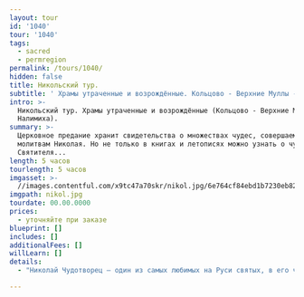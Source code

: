 ```yaml
---
layout: tour
id: '1040'
tour: '1040'
tags:
  - sacred
  - permregion
permalink: /tours/1040/
hidden: false
title: Никольский тур.
subtitle: ' Храмы утраченные и возрождённые. Кольцово - Верхние Муллы - Налимиха.'
intro: >-
  Никольский тур. Храмы утраченные и возрождённые (Кольцово - Верхние Муллы -
  Налимиха).
summary: >-
  Церковное предание хранит свидетельства о множествах чудес, совершаемых по
  молитвам Николая. Но не только в книгах и летописях можно узнать о чудесах
  Святителя...
length: 5 часов
tourlength: 5 часов
imgasset: >-
  //images.contentful.com/x9tc47a70skr/nikol.jpg/6e764cf84ebd1b7230eb82cc31fcd62c/nikol.jpg
imgpath: nikol.jpg
tourdate: 00.00.0000
prices:
  - уточняйте при заказе
blueprint: []
includes: []
additionalFees: []
willLearn: []
details:
  - "Николай Чудотворец – один из самых любимых на Руси святых, в его честь \nвоздвигнуто множество церквей. В каждом доме обязательно была икона \nСвятителя здравии в семье и денежном благополучии. Много чудотворных образов Святителя были созданы в России и принесены из других стран. 19 декабре РПЦ отмечает день памяти Святителя Николая Чудотворца. В народе этот праздник Никола Зимний зовётся…\n\nЦерковное предание хранит свидетельства о множествах чудес, совершаемых по молитвам Николая. Но не только в книгах и летописях можно узнать о чудесах Святителя...\n\nНа экскурсии «Никольский тур» 19 декабря мы побываем в церквях, освящённых в честь Святителя Николая Чудотворца, узнаем историю храмов утраченных и вновь возрождённых…\n\nНаш маршрут начнётся с села Кольцово. Это место известно далеко за пределамиПермского края, в первую очередь \_благодаря прославленной здесь два века назадчудотворной иконе \_святого Николая, именуемой «Пещерной». Предание доносит, чтообраз был написан в селе \_Чусовские Городки по заказу благочестивого крестьянина ИльиКольцова из деревни \_Кольцово, которому в здешнем лесу явился сам святой Чудотворец. Этопроизошло 24 июля, и с тех пор на праздник святого образа Николая Пещерногосюда ежегодно стекается большое количество верующих. Дважды икона исчезала изхрама, один раз даже на 50 лет, однако \_по молитвам богомольцев, обреталась вновь.Прогуляемся мы и по сказочному лесу, \_побываем на Святом источнике,освещенном в честь Николая Чудотворца.\n\nДалее наш путь лежит в Верхние Муллы. \_Совсем недавно здесь была поднята главка с крестом над шатром нового храма-часовни, освящённого в честь Святителя Николая Чудотворца. Церковь построена на месте, \_где раньше возвышался прекрасный храм \_Николая Угоднику, разрушенный \_окончательно в 1950 году.\n\nВ \_Налимихе \_в \_местном храме, освещённом в честьСвятителя, увидим уникальную скульптуру Николая Чудотворца Можайского.Особенностью храма является то, что он был построен в 1979 году в годы безбожничества и отрицания религии, когда новые храмы практически не строились.\n\nПо пути в Пермь, узнаем истории Никольских храмов, утраченных ивозрождённых в нашем городе. Завершим мы нашу экскурсию около замечательного памятника Святителю Николаю Мирликийскому на Соборной площади в Перми."

---
```

